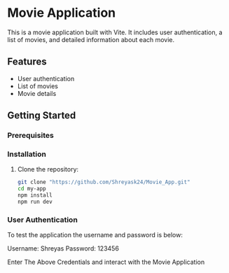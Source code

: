 # Movie Application

This is a movie application built with Vite. It includes user authentication, a list of movies, and detailed information about each movie.

## Features

- User authentication
- List of movies
- Movie details

## Getting Started

### Prerequisites

### Installation

1. Clone the repository:

   ```bash
   git clone "https://github.com/Shreyask24/Movie_App.git"
   cd my-app
   npm install
   npm run dev

### User Authentication
To test the application the username and password is below:

Username: Shreyas
Password: 123456

Enter The Above Credentials and interact with the Movie Application
